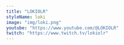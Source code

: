 ```yaml
---
title: "LOKIOLR"
styleName: loki
image: "img/loki.png"
youtube: "https://www.youtube.com/@LOKIOLR"
twitch: "https://www.twitch.tv/lokiolr"
---
```

